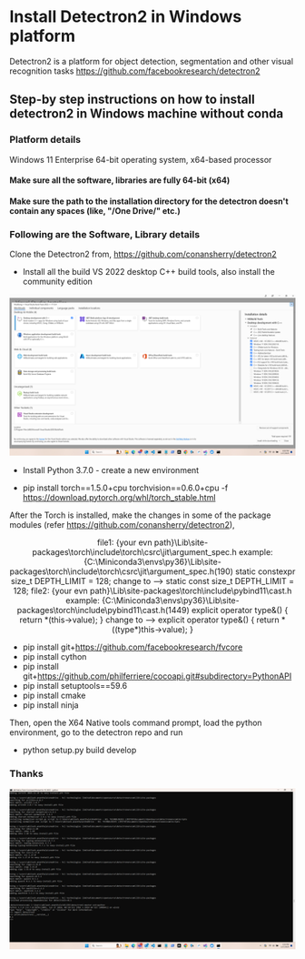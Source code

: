 # Install Detectron2 in Windows platform
Detectron2 is a platform for object detection, segmentation and other visual recognition tasks
https://github.com/facebookresearch/detectron2


## Step-by step instructions on how to install detectron2 in Windows machine without conda

### Platform details
Windows 11 Enterprise
64-bit operating system, x64-based processor

#### Make sure all the software, libraries are fully 64-bit (x64) #
#### Make sure the path to the installation directory for the detectron doesn't contain any spaces (like, "/One Drive/" etc.) #

### Following are the Software, Library details

Clone the Detectron2 from, https://github.com/conansherry/detectron2
 
- Install all the build VS 2022 desktop C++ build tools, also install the community edition
<p align="center">
  <img src="./VS_Build_Tools-2022.png" title="VS_Build_Tools-2019"> 
</p>


- Install Python 3.7.0 -  create a new environment
  
- pip install torch==1.5.0+cpu torchvision==0.6.0+cpu -f https://download.pytorch.org/whl/torch_stable.html

After the Torch is installed, make the changes in some of the package modules (refer https://github.com/conansherry/detectron2), 

<p align="center" color = "gray", font-style =  "italic"> 
 file1: 
  {your evn path}\Lib\site-packages\torch\include\torch\csrc\jit\argument_spec.h
  example:
  {C:\Miniconda3\envs\py36}\Lib\site-packages\torch\include\torch\csrc\jit\argument_spec.h(190)
    static constexpr size_t DEPTH_LIMIT = 128;
      change to -->
    static const size_t DEPTH_LIMIT = 128;
file2: 
  {your evn path}\Lib\site-packages\torch\include\pybind11\cast.h
  example:
  {C:\Miniconda3\envs\py36}\Lib\site-packages\torch\include\pybind11\cast.h(1449)
    explicit operator type&() { return *(this->value); }
      change to -->
    explicit operator type&() { return *((type*)this->value); }
 </p>

- pip install git+https://github.com/facebookresearch/fvcore
- pip install cython
- pip install git+https://github.com/philferriere/cocoapi.git#subdirectory=PythonAPI 
- pip install setuptools==59.6
- pip install cmake
- pip install ninja
 
Then, open the X64 Native tools command prompt,  load the python environment, go to the detectron repo and run  
- python setup.py build develop

### Thanks #


<p align="center">
  <img src="./Installation_in_X64_NT_cmd.png" title="Installation in X64 NT command prompt">
</p>
